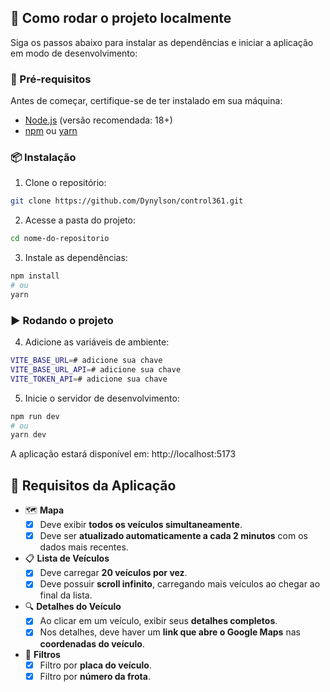 ## 🚀 Como rodar o projeto localmente

Siga os passos abaixo para instalar as dependências e iniciar a aplicação em modo de desenvolvimento:

### 🔧 Pré-requisitos

Antes de começar, certifique-se de ter instalado em sua máquina:

- [Node.js](https://nodejs.org/) (versão recomendada: 18+)
- [npm](https://www.npmjs.com/) ou [yarn](https://yarnpkg.com/)

### 📦 Instalação

1. Clone o repositório:

```bash
git clone https://github.com/Dynylson/control361.git
```

2. Acesse a pasta do projeto:

```bash
cd nome-do-repositorio
```

3. Instale as dependências:

```bash
npm install
# ou
yarn
```

### ▶️  Rodando o projeto

4. Adicione as variáveis de ambiente:

```bash
VITE_BASE_URL=# adicione sua chave
VITE_BASE_URL_API=# adicione sua chave
VITE_TOKEN_API=# adicione sua chave
```

5. Inicie o servidor de desenvolvimento:

```bash
npm run dev
# ou
yarn dev
```

A aplicação estará disponível em: http://localhost:5173

## 📝 Requisitos da Aplicação

- 🗺️ **Mapa**
  - [X] Deve exibir **todos os veículos simultaneamente**.
  - [X] Deve ser **atualizado automaticamente a cada 2 minutos** com os dados mais recentes.

- 📋 **Lista de Veículos**
  - [X] Deve carregar **20 veículos por vez**.
  - [X] Deve possuir **scroll infinito**, carregando mais veículos ao chegar ao final da lista.

- 🔍 **Detalhes do Veículo**
  - [X] Ao clicar em um veículo, exibir seus **detalhes completos**.
  - [X] Nos detalhes, deve haver um **link que abre o Google Maps** nas **coordenadas do veículo**.

- 🎯 **Filtros**
  - [X] Filtro por **placa do veículo**.
  - [X] Filtro por **número da frota**.
